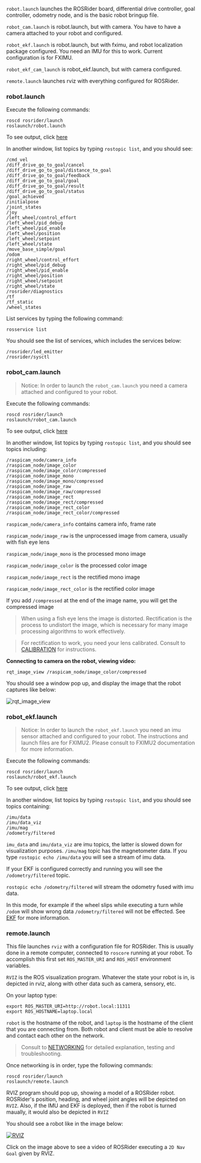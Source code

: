 `robot.launch` launches the ROSRider board, differential drive controller, goal controller, odometry node, and is the basic robot bringup file.

`robot_cam.launch` is robot.launch, but with camera. You have to have a camera attached to your robot and configured.

`robot_ekf.launch` is robot.launch, but with fximu, and robot localization package configured. You need an IMU for this to work. Current configuration is for FXIMU.

`robot_ekf_cam_launch` is robot_ekf.launch, but with camera configured.

`remote.launch` launches rviz with everything configured for ROSRider.

### robot.launch

Execute the following commands:

    roscd rosrider/launch
    roslaunch/robot.launch

To see output, click [here](robot_launch.txt)

In another window, list topics by typing `rostopic list`, and you should see:

```console
/cmd_vel
/diff_drive_go_to_goal/cancel
/diff_drive_go_to_goal/distance_to_goal
/diff_drive_go_to_goal/feedback
/diff_drive_go_to_goal/goal
/diff_drive_go_to_goal/result
/diff_drive_go_to_goal/status
/goal_achieved
/initialpose
/joint_states
/joy
/left_wheel/control_effort
/left_wheel/pid_debug
/left_wheel/pid_enable
/left_wheel/position
/left_wheel/setpoint
/left_wheel/state
/move_base_simple/goal
/odom
/right_wheel/control_effort
/right_wheel/pid_debug
/right_wheel/pid_enable
/right_wheel/position
/right_wheel/setpoint
/right_wheel/state
/rosrider/diagnostics
/tf
/tf_static
/wheel_states
```

List services by typing the following command:

    rosservice list

You should see the list of services, which includes the services below:

```console
/rosrider/led_emitter
/rosrider/sysctl
```

### robot_cam.launch

>Notice: In order to launch the `robot_cam.launch` you need a camera attached and configured to your robot.

Execute the following commands:

    roscd rosrider/launch
    roslaunch/robot_cam.launch

To see output, click [here](robot_cam_launch.txt)

In another window, list topics by typing `rostopic list`, and you should see topics including:

```console
/raspicam_node/camera_info
/raspicam_node/image_color
/raspicam_node/image_color/compressed
/raspicam_node/image_mono
/raspicam_node/image_mono/compressed
/raspicam_node/image_raw
/raspicam_node/image_raw/compressed
/raspicam_node/image_rect
/raspicam_node/image_rect/compressed
/raspicam_node/image_rect_color
/raspicam_node/image_rect_color/compressed
```

`raspicam_node/camera_info` contains camera info, frame rate

`raspicam_node/image_raw` is the unprocessed image from camera, usually with fish eye lens

`raspicam_node/image_mono` is the processed mono image

`raspicam_node/image_color` is the processed color image

`raspicam_node/image_rect` is the rectified mono image

`raspicam_node/image_rect_color` is the rectified color image

If you add `/compressed` at the end of the image name, you will get the compressed image

>When using a fish eye lens the image is distorted. Rectification is the process to undistort the image, which is necessary for many image processing algorithms to work effectively.

>For rectification to work, you need your lens calibrated. Consult to [CALIBRATION](CALIBRATION.md) for instructions.


**Connecting to camera on the robot, viewing video:**

```console
rqt_image_view /raspicam_node/image_color/compressed
```

You should see a window pop up, and display the image that the robot captures like below:

![rqt_image_view](https://raw.githubusercontent.com/ROSRider/rosrider_doc/main/img/rqt_image_view.png)


### robot_ekf.launch

>Notice: In order to launch the `robot_ekf.launch` you need an imu sensor attached and configured to your robot. The instructions and launch files are for FXIMU2. Please consult to FXIMU2 documentation for more information.

Execute the following commands:

    roscd rosrider/launch
    roslaunch/robot_ekf.launch

To see output, click [here](robot_ekf_launch.txt)

In another window, list topics by typing `rostopic list`, and you should see topics containing:

```console
/imu/data
/imu/data_viz
/imu/mag
/odometry/filtered
```


`imu_data` and `imu/data_viz` are imu topics, the latter is slowed down for visualization purposes. `/imu/mag` topic has the magnetometer data. If you type `rostopic echo /imu/data` you will see a stream of imu data.

If your EKF is configured correctly and running you will see the `/odometry/filtered` topic. 

`rostopic echo /odometry/filtered` will stream the odometry fused with imu data.

In this mode, for example if the wheel slips while executing a turn while `/odom` will show wrong data `/odometry/filtered` will not be effected. See [EKF](EKF.md) for more information.

### remote.launch

This file launches `rviz` with a configuration file for ROSRider. This is usually done in a remote computer, connected to `roscore` running at your robot. To accomplish this first set `ROS_MASTER_URI` and `ROS_HOST` environment variables.

`RVIZ` is the ROS visualization program. Whatever the state your robot is in, is depicted in rviz, along with other data such as camera, sensory, etc.

On your laptop type:

```
export ROS_MASTER_URI=http://robot.local:11311
export ROS_HOSTNAME=laptop.local
```

`robot` is the hostname of the robot, and `laptop` is the hostname of the client that you are connecting from. Both robot and client must be able to resolve and contact each other on the network.

>Consult to [NETWORKING](NETWORK.md) for detailed explanation, testing and troubleshooting.

Once networking is in order, type the following commands:

```
roscd rosrider/launch
roslaunch/remote.launch
```

RVIZ program should pop up, showing a model of a ROSRider robot. ROSRider's position, heading, and wheel joint angles will be depicted on `RVIZ`. Also, if the IMU and EKF is deployed, then if the robot is turned maually, it would also be depicted in `RVIZ`

You should see a robot like in the image below:

[![RVIZ](https://raw.githubusercontent.com/ROSRider/rosrider_doc/main/img/rviz_remote.png)](https://www.youtube.com/watch?v=1SKq0etHaYM "RVIZ Demo")

Click on the image above to see a video of ROSRider executing a `2D Nav Goal` given by RVIZ.

